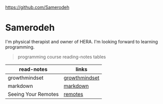 https://github.com/Samerodeh

# Samerodeh
I'm physical therapist and owner of HERA. I'm looking forward to learning programming.

>programming course reading-notes tables

| read-notes     | links |
| ----------- | ----------- |
| growthmindset    | [growthmindset](growthmindset)      |
| markdown   |  [markdown](markdown)   |
| Seeing Your Remotes | [remotes](remotes) |